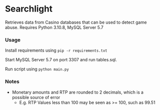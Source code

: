 # Searchlight
Retrieves data from Casino databases that can be used to detect game abuse.
Requires Python 3.10.8, MySQL Server 5.7
### Usage

Install requirements using `pip -r requirements.txt`

Start MySQL Server 5.7 on port 3307 and run tables.sql.

Run script using `python main.py`
### Notes
 - Monetary amounts and RTP are rounded to 2 decimals, which is a possible source of error
	 - E.g. RTP Values less than 100 may be seen as >= 100, such as 99.51

	